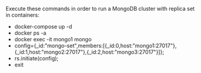 ﻿Execute these commands in order to run a MongoDB cluster with replica set in containers:

- docker-compose up -d
- docker ps -a
- docker exec -it mongo1 mongo
- config={_id:"mongo-set",members:[{_id:0,host:"mongo1:27017"},{_id:1,host:"mongo2:27017"},{_id:2,host:"mongo3:27017"}]};
- rs.initiate(config);
- exit